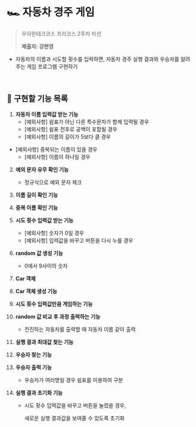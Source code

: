 # 🏎️ 자동차 경주 게임

> 우아한테크코스 프리코스 2주차 미션
>
> **제출자: 강현영**

* 자동차의 이름과 시도할 횟수를 입력하면, 자동차 경주 실행 결과와 우승자를 알려주는 게임 프로그램 구현하기

<br>

## 🎯 구현할 기능 목록

1. **자동차 이름 입력값 받는 기능**
   * [예외사항] 쉼표가 아닌 다른 특수문자가 함께 입력될 경우
   * [예외사항] 쉼표 전후로 공백이 포함될 경우
   * [예외사항] 이름의 길이가 5보다 클 경우
* [예외사항] 중복되는 이름이 있을 경우
   * [예외사항] 이름이 하나일 경우
   
2. **예외 문자 유무 확인 기능**
   
   * 정규식으로 예외 문자 체크
   
3. **이름 길이 확인 기능**

4. **중복 이름 확인 기능**

5. **시도 횟수 입력값 받는 기능**

   * [예외사항] 숫자가 0일 경우
   * [예외사항] 입력값을 바꾸고 버튼을 다시 누를 경우

6. **random 값 생성 기능**

   * 0에서 9사이의 숫자

7. **Car 객체** 

8. **Car 객체 생성 기능**

9. **시도 횟수 입력값만큼 게임하는 기능**

10. **random 값 비교 후 과정 출력하는 기능**

    * 전진하는 자동차를 출력할 때 자동차 이름 같이 출력

11. **실행 결과 최대값 찾는 기능**

12. **우승자 찾는 기능**

13. **우승자 출력 기능**

    * 우승자가 여러명일 경우 쉼표를 이용하여 구분

14. **실행 결과 초기화 기능**

    * 시도 횟수 입력값을 바꾸고 버튼을 눌렀을 경우,

      새로운 실행 결과값을 보여줄 수 있도록 초기화
